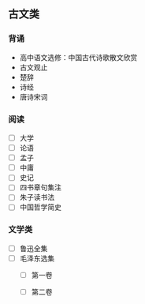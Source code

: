## 古文类
### 背诵
- 高中语文选修：中国古代诗歌散文欣赏
- 古文观止
- 楚辞
- 诗经
- 唐诗宋词
### 阅读
- [ ] 大学
- [ ] 论语
- [ ] 孟子
- [ ] 中庸
- [ ] 史记
- [ ] 四书章句集注
- [ ] 朱子读书法
- [ ] 中国哲学简史

### 文学类
- [ ] 鲁迅全集
- [ ] 毛泽东选集
    - [ ] 第一卷
    - [ ] 第二卷
    
